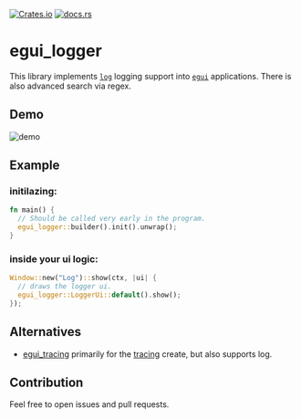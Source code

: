 [![Crates.io](https://img.shields.io/crates/v/egui_logger)](https://crates.io/crates/egui_logger)
[![docs.rs](https://img.shields.io/docsrs/egui_logger)](https://docs.rs/egui_logger/latest/egui_logger/)



# egui_logger
This library implements [`log`](https://crates.io/crates/log) logging support into [`egui`](https://crates.io/crates/egui) applications.
There is also advanced search via regex.

## Demo
![demo](images/egui_logger.png "Demo")

## Example

### initilazing:
```rust
fn main() {
  // Should be called very early in the program.
  egui_logger::builder().init().unwrap(); 
}
```

### inside your ui logic:

```rust
Window::new("Log")::show(ctx, |ui| {
  // draws the logger ui.
  egui_logger::LoggerUi::default().show();
});
```

## Alternatives
- [egui_tracing](https://crates.io/crates/egui_tracing) primarily for the [tracing](https://crates.io/crates/tracing) create, but also supports log.

## Contribution
Feel free to open issues and pull requests.
